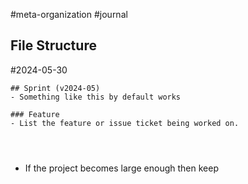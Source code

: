 #meta-organization #journal 

## File Structure

#2024-05-30

```
## Sprint (v2024-05)
- Something like this by default works

### Feature
- List the feature or issue ticket being worked on.




```


- If the project becomes large enough then keep 